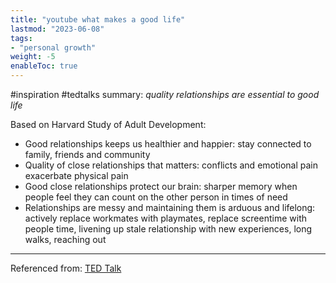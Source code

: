 ```yaml
---
title: "youtube what makes a good life"
lastmod: "2023-06-08"
tags:
- "personal growth"
weight: -5
enableToc: true
---
```


#inspiration #tedtalks
summary: *quality relationships are essential to good life*

Based on Harvard Study of Adult Development:
- Good relationships keeps us healthier and happier: stay connected to family, friends and community 
- Quality of close relationships that matters: conflicts and emotional pain exacerbate physical pain
- Good close relationships protect our brain: sharper memory when people feel they can count on the other person in times of need
- Relationships are messy and maintaining them is arduous and lifelong: actively replace workmates with playmates, replace screentime with people time, livening up stale relationship with new experiences, long walks, reaching out
---
Referenced from: [TED Talk](https://www.youtube.com/watch?v=8KkKuTCFvzI)